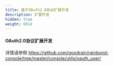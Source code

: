 ```yaml
---
title: 基于OAuth2.0协议扩展开发
description: 扩展开发
hidden: true
weight: 6014
---
```


#### OAuth2.0协议扩展开发
详情请参照
https://github.com/goodrain/rainbond-console/tree/master/console/utils/oauth_user/
 